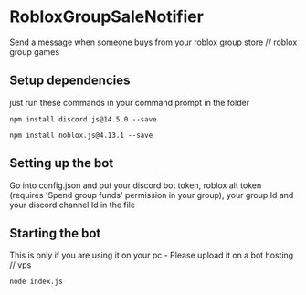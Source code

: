 # RobloxGroupSaleNotifier
Send a message when someone buys from your roblox group store // roblox group games


## Setup dependencies
just run these commands in your command prompt in the folder
```
npm install discord.js@14.5.0 --save
```
```
npm install noblox.js@4.13.1 --save
```

## Setting up the bot
Go into config.json and put your discord bot token, roblox alt token (requires 'Spend group funds' permission in your group), your group Id and your discord channel Id in the file 

## Starting the bot
This is only if you are using it on your pc - Please upload it on a bot hosting // vps
```
node index.js
```
